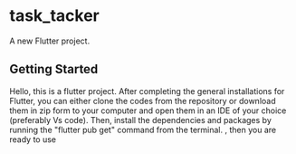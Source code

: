 # task_tacker

A new Flutter project.

## Getting Started

Hello, this is a flutter project. After completing the general installations for Flutter, you can either clone the codes from the repository or download them in zip form to your computer and open them in an IDE of your choice (preferably Vs code). Then, install the dependencies and packages by running the "flutter pub get" command from the terminal. , then you are ready to use
